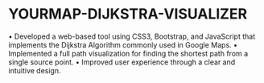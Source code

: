 # YOURMAP-DIJKSTRA-VISUALIZER
• Developed a web-based tool using CSS3, Bootstrap, and JavaScript that implements the Dijkstra Algorithm commonly used in Google Maps. 
• Implemented a full path visualization for finding the shortest path from a single source point.
• Improved user experience through a clear and intuitive design.
